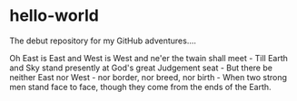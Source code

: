 # hello-world
The debut repository for my GitHub adventures....

Oh East is East and West is West and ne'er the twain shall meet - 
Till Earth and Sky stand presently at God's great Judgement seat - 
But there be neither East nor West - nor border, nor breed, nor birth - 
When two strong men stand face to face, though they come from the ends of the Earth.
